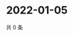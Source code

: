 # 2022-01-05

共 0 条

<!-- BEGIN WEIBO -->
<!-- 最后更新时间 Wed Jan 05 2022 07:15:10 GMT+0800 (China Standard Time) -->

<!-- END WEIBO -->

